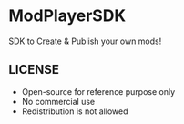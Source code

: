 # ModPlayerSDK
SDK to Create &amp; Publish your own mods!

LICENSE
----
* Open-source for reference purpose only
* No commercial use
* Redistribution is not allowed
